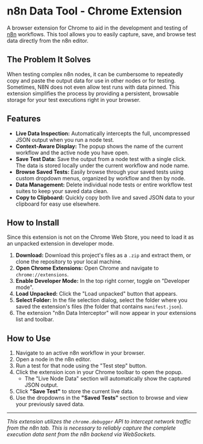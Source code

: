 # n8n Data Tool - Chrome Extension

A browser extension for Chrome to aid in the development and testing of [n8n](https://n8n.io/) workflows. This tool allows you to easily capture, save, and browse test data directly from the n8n editor.

## The Problem It Solves

When testing complex n8n nodes, it can be cumbersome to repeatedly copy and paste the output data for use in other nodes or for testing. Sometimes, N8N does not even allow test runs with data pinned. This extension simplifies the process by providing a persistent, browsable storage for your test executions right in your browser.

## Features

- **Live Data Inspection:** Automatically intercepts the full, uncompressed JSON output when you run a node test.
- **Context-Aware Display:** The popup shows the name of the current workflow and the active node you have open.
- **Save Test Data:** Save the output from a node test with a single click. The data is stored locally under the current workflow and node name.
- **Browse Saved Tests:** Easily browse through your saved tests using custom dropdown menus, organized by workflow and then by node.
- **Data Management:** Delete individual node tests or entire workflow test suites to keep your saved data clean.
- **Copy to Clipboard:** Quickly copy both live and saved JSON data to your clipboard for easy use elsewhere.

## How to Install

Since this extension is not on the Chrome Web Store, you need to load it as an unpacked extension in developer mode.

1.  **Download:** Download this project's files as a `.zip` and extract them, or clone the repository to your local machine.
2.  **Open Chrome Extensions:** Open Chrome and navigate to `chrome://extensions`.
3.  **Enable Developer Mode:** In the top right corner, toggle on "Developer mode".
4.  **Load Unpacked:** Click the "Load unpacked" button that appears.
5.  **Select Folder:** In the file selection dialog, select the folder where you saved the extension's files (the folder that contains `manifest.json`).
6.  The extension "n8n Data Interceptor" will now appear in your extensions list and toolbar.

## How to Use

1.  Navigate to an active n8n workflow in your browser.
2.  Open a node in the n8n editor.
3.  Run a test for that node using the "Test step" button.
4.  Click the extension icon in your Chrome toolbar to open the popup.
    - The "Live Node Data" section will automatically show the captured JSON output.
5.  Click **"Save Test"** to store the current live data.
6.  Use the dropdowns in the **"Saved Tests"** section to browse and view your previously saved data.

---

*This extension utilizes the `chrome.debugger` API to intercept network traffic from the n8n tab. This is necessary to reliably capture the complete execution data sent from the n8n backend via WebSockets.*
